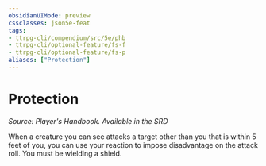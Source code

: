 ```yaml
---
obsidianUIMode: preview
cssclasses: json5e-feat
tags:
- ttrpg-cli/compendium/src/5e/phb
- ttrpg-cli/optional-feature/fs-f
- ttrpg-cli/optional-feature/fs-p
aliases: ["Protection"]
---
```

# Protection
*Source: Player's Handbook. Available in the <span title='Systems Reference Document (5.1)'>SRD</span>*  

When a creature you can see attacks a target other than you that is within 5 feet of you, you can use your reaction to impose disadvantage on the attack roll. You must be wielding a shield.